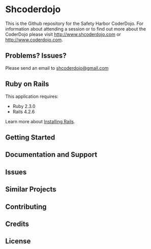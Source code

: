 Shcoderdojo
================

This is the Github repository for the Safety Harbor CoderDojo. For information about attending a session or to find out more about the CoderDojo please visit <http://www.shcoderdojo.com> or <http://www.coderdojo.com>.

Problems? Issues?
-----------

Please send an email to <shcoderdojo@gmail.com>

Ruby on Rails
-------------

This application requires:

- Ruby 2.3.0
- Rails 4.2.6

Learn more about [Installing Rails](http://railsapps.github.io/installing-rails.html).

Getting Started
---------------

Documentation and Support
-------------------------

Issues
-------------

Similar Projects
----------------

Contributing
------------

Credits
-------

License
-------
